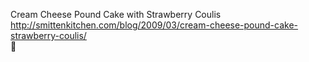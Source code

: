 Cream Cheese Pound Cake with Strawberry Coulis	http://smittenkitchen.com/blog/2009/03/cream-cheese-pound-cake-strawberry-coulis/	
਍